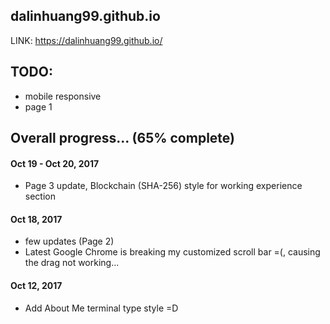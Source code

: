 

## dalinhuang99.github.io

LINK: https://dalinhuang99.github.io/


## TODO: 
* mobile responsive
* page 1


## Overall progress... (65% complete)


#### Oct 19 - Oct 20, 2017
* Page 3 update, Blockchain (SHA-256) style for working experience section

#### Oct 18, 2017
* few updates (Page 2)
* Latest Google Chrome is breaking my customized scroll bar =(, causing the drag not working...

#### Oct 12, 2017

* Add About Me terminal type style =D


